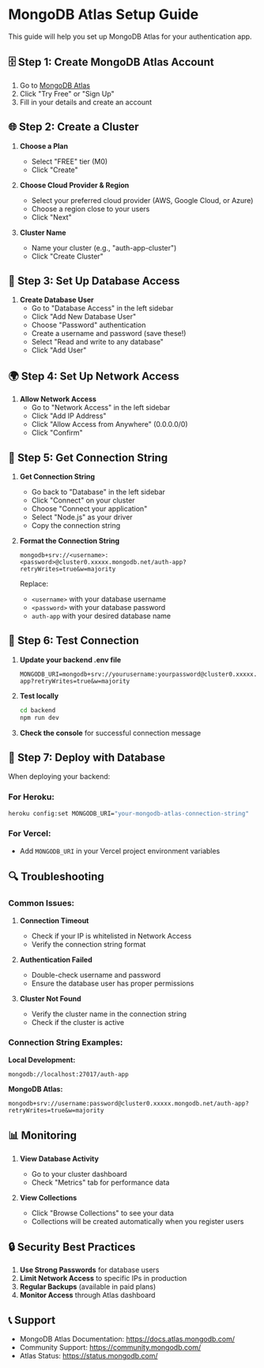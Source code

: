 # MongoDB Atlas Setup Guide

This guide will help you set up MongoDB Atlas for your authentication app.

## 🗄️ Step 1: Create MongoDB Atlas Account

1. Go to [MongoDB Atlas](https://www.mongodb.com/atlas)
2. Click "Try Free" or "Sign Up"
3. Fill in your details and create an account

## 🌐 Step 2: Create a Cluster

1. **Choose a Plan**
   - Select "FREE" tier (M0)
   - Click "Create"

2. **Choose Cloud Provider & Region**
   - Select your preferred cloud provider (AWS, Google Cloud, or Azure)
   - Choose a region close to your users
   - Click "Next"

3. **Cluster Name**
   - Name your cluster (e.g., "auth-app-cluster")
   - Click "Create Cluster"

## 🔐 Step 3: Set Up Database Access

1. **Create Database User**
   - Go to "Database Access" in the left sidebar
   - Click "Add New Database User"
   - Choose "Password" authentication
   - Create a username and password (save these!)
   - Select "Read and write to any database"
   - Click "Add User"

## 🌍 Step 4: Set Up Network Access

1. **Allow Network Access**
   - Go to "Network Access" in the left sidebar
   - Click "Add IP Address"
   - Click "Allow Access from Anywhere" (0.0.0.0/0)
   - Click "Confirm"

## 🔗 Step 5: Get Connection String

1. **Get Connection String**
   - Go back to "Database" in the left sidebar
   - Click "Connect" on your cluster
   - Choose "Connect your application"
   - Select "Node.js" as your driver
   - Copy the connection string

2. **Format the Connection String**
   ```
   mongodb+srv://<username>:<password>@cluster0.xxxxx.mongodb.net/auth-app?retryWrites=true&w=majority
   ```
   
   Replace:
   - `<username>` with your database username
   - `<password>` with your database password
   - `auth-app` with your desired database name

## 🔧 Step 6: Test Connection

1. **Update your backend .env file**
   ```env
   MONGODB_URI=mongodb+srv://yourusername:yourpassword@cluster0.xxxxx.mongodb.net/auth-app?retryWrites=true&w=majority
   ```

2. **Test locally**
   ```bash
   cd backend
   npm run dev
   ```

3. **Check the console** for successful connection message

## 🚀 Step 7: Deploy with Database

When deploying your backend:

### For Heroku:
```bash
heroku config:set MONGODB_URI="your-mongodb-atlas-connection-string"
```

### For Vercel:
- Add `MONGODB_URI` in your Vercel project environment variables

## 🔍 Troubleshooting

### Common Issues:

1. **Connection Timeout**
   - Check if your IP is whitelisted in Network Access
   - Verify the connection string format

2. **Authentication Failed**
   - Double-check username and password
   - Ensure the database user has proper permissions

3. **Cluster Not Found**
   - Verify the cluster name in the connection string
   - Check if the cluster is active

### Connection String Examples:

**Local Development:**
```
mongodb://localhost:27017/auth-app
```

**MongoDB Atlas:**
```
mongodb+srv://username:password@cluster0.xxxxx.mongodb.net/auth-app?retryWrites=true&w=majority
```

## 📊 Monitoring

1. **View Database Activity**
   - Go to your cluster dashboard
   - Check "Metrics" tab for performance data

2. **View Collections**
   - Click "Browse Collections" to see your data
   - Collections will be created automatically when you register users

## 🔒 Security Best Practices

1. **Use Strong Passwords** for database users
2. **Limit Network Access** to specific IPs in production
3. **Regular Backups** (available in paid plans)
4. **Monitor Access** through Atlas dashboard

## 📞 Support

- MongoDB Atlas Documentation: https://docs.atlas.mongodb.com/
- Community Support: https://community.mongodb.com/
- Atlas Status: https://status.mongodb.com/
